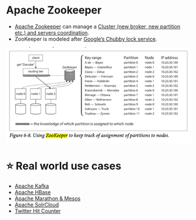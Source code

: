 # Apache Zookeeper
- [Apache Zookeeper](https://zookeeper.apache.org/) can manage a [Cluster (new broker, new partition etc.) and servers coordination](Readme.md).
- ZooKeeper is modeled after [Google’s Chubby lock service](https://people.cs.rutgers.edu/~pxk/417/notes/chubby.html).

![img.png](assets/zookeeper_cluster_meta_data.png)

# :star: Real world use cases
- [Apache Kafka](../../HLD-System-Designs/2_MessageBrokersEDA/Kafka/Readme.md#zookeeper)
- [Apache HBase](../../HLD-System-Designs/1_Databases/11_WideColumn-Databases/ApacheHBase.md)
- [Apache Marathon & Mesos](../2_ContainerOrchestration/ApacheMarathon&Mesos.md)
- [Apache SolrCloud](../../HLD-System-Designs/1_Databases/9_Search-Databases/ApacheSolr.md)
- [Twitter Hit Counter](../../HLD-System-Designs/0_UseCaseDesigns/HitCounterDesignTwitter/Readme.md)